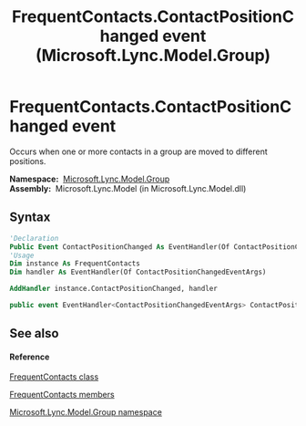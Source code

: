 ﻿---
title: FrequentContacts.ContactPositionChanged event (Microsoft.Lync.Model.Group)
TOCTitle: ContactPositionChanged event
ms:assetid: E:Microsoft.Lync.Model.Group.FrequentContacts.ContactPositionChanged_DI_3_UC_OCS14MrefLyncWPF
ms:mtpsurl: https://msdn.microsoft.com/en-us/library/microsoft.lync.model.group.frequentcontacts.contactpositionchanged_di_3_uc_ocs14mreflyncwpf(v=office.15)
ms:contentKeyID: 48590630
ms.date: 07/28/2014
mtps_version: v=office.15
f1_keywords:
- Microsoft.Lync.Model.Group.FrequentContacts.ContactPositionChanged
dev_langs:
- CSharp
- JScript
- VB
- other
---

# FrequentContacts.ContactPositionChanged event

Occurs when one or more contacts in a group are moved to different positions.

**Namespace:**  [Microsoft.Lync.Model.Group](microsoft-lync-model-group-namespace_2.md)  
**Assembly:**  Microsoft.Lync.Model (in Microsoft.Lync.Model.dll)

## Syntax

``` vb
'Declaration
Public Event ContactPositionChanged As EventHandler(Of ContactPositionChangedEventArgs)
'Usage
Dim instance As FrequentContacts
Dim handler As EventHandler(Of ContactPositionChangedEventArgs)

AddHandler instance.ContactPositionChanged, handler
```

``` csharp
public event EventHandler<ContactPositionChangedEventArgs> ContactPositionChanged
```

## See also

#### Reference

[FrequentContacts class](frequentcontacts-class-microsoft-lync-model-group_2.md)

[FrequentContacts members](frequentcontacts-members-microsoft-lync-model-group_2.md)

[Microsoft.Lync.Model.Group namespace](microsoft-lync-model-group-namespace_2.md)

